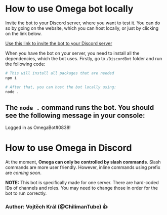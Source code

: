# How to use Omega bot locally

Invite the bot to your Discord server, where you want to test it. You can do so by going on the website, which you can host locally, or just by clicking on the link below.

[Use this link to invite the bot to your Discord server](https://discord.com/api/oauth2/authorize?client_id=1101441641593700432&permissions=8&scope=bot)

When you have the bot on your server, you need to install all the dependencies, which the bot uses.
Firstly, go to `/DiscordBot` folder and run the following code:

```bash 
# This will install all packages that are needed
npm i

# After that, you can host the bot locally using:
node .
```

## The `node .` command runs the bot. You should see the following message in your console:

Logged in as OmegaBot#0838!


# How to use Omega in Discord

At the moment, **Omega can only be controlled by slash commands**. Slash commands are more user friendly. However, inline commands using prefix are *coming soon*. 

__**NOTE:**__ This bot is specifically made for one server. There are hard-coded IDs of channels and roles. You may need to change those in order for the bot to run correctly.

### Author: Vojtěch Král (@ChilimanTube) :+1:
